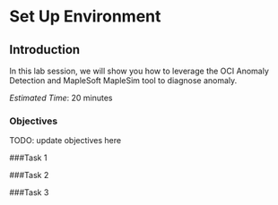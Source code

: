 # Set Up Environment

## Introduction
In this lab session, we will show you how to leverage the OCI Anomaly Detection and MapleSoft MapleSim tool to diagnose anomaly. 

*Estimated Time*: 20 minutes

### Objectives
TODO: update objectives here

###Task 1



###Task 2




###Task 3